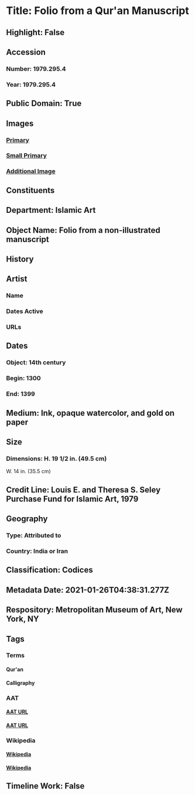 # Title: Folio from a Qur'an Manuscript
## Highlight: False
## Accession
### Number: 1979.295.4
### Year: 1979.295.4
## Public Domain: True
## Images
### [Primary](https://images.metmuseum.org/CRDImages/is/original/DP295567.jpg)
### [Small Primary](https://images.metmuseum.org/CRDImages/is/web-large/DP295567.jpg)
### [Additional Image](https://images.metmuseum.org/CRDImages/is/original/sf1979-295-4r.jpg)
## Constituents
## Department: Islamic Art
## Object Name: Folio from a non-illustrated manuscript
## History
## Artist
### Name
### Dates Active
### URLs
## Dates
### Object: 14th century
### Begin: 1300
### End: 1399
## Medium: Ink, opaque watercolor, and gold on paper
## Size
### Dimensions: H. 19 1/2 in. (49.5 cm)
W. 14 in. (35.5 cm)
## Credit Line: Louis E. and Theresa S. Seley Purchase Fund for Islamic Art, 1979
## Geography
### Type: Attributed to
### Country: India or Iran
## Classification: Codices
## Metadata Date: 2021-01-26T04:38:31.277Z
## Respository: Metropolitan Museum of Art, New York, NY
## Tags
### Terms
#### Qur'an
#### Calligraphy
### AAT
#### [AAT URL](http://vocab.getty.edu/page/aat/300265128)
#### [AAT URL](http://vocab.getty.edu/page/aat/300266660)
### Wikipedia
#### [Wikipedia]()
#### [Wikipedia]()
## Timeline Work: False